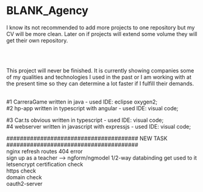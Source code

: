 # BLANK_Agency

I know its not recommended to add more projects to one repository but my CV will be more clean. Later on if projects will extend some volume they will get their own repository.

</br></br>


This project will never be finished.
It is currently showing companies some of my qualities and technologies I used in the past or I am working with at the present time so they can determine a lot faster if I fulfill their demands.

</br>
#1 CarreraGame written in java - used IDE: eclipse oxygen2;
</br>
#2 hp-app written in typescript with angular - used IDE: visual code;

#3 Car.ts obvious written in typescript - used IDE: visual code;</br>
#4 webserver written in javascript with expressjs - used IDE: visual code;





####################################### NEW TASK #######################################</br>
nginx refresh routes 404 error</br>
sign up as a teacher --> ngform/ngmodel 1/2-way databinding get used to it</br>
letsencrypt certification check</br>
https check</br>
domain check</br>
oauth2-server
                                   